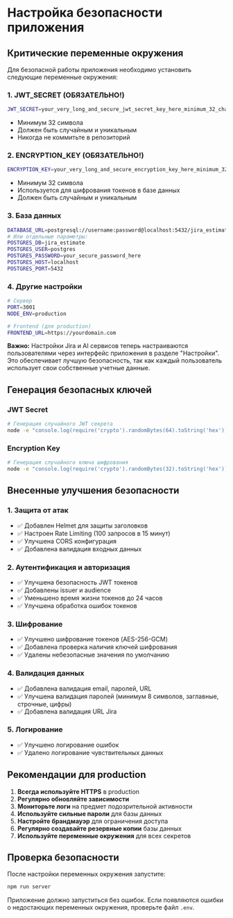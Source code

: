 # Настройка безопасности приложения

## Критические переменные окружения

Для безопасной работы приложения необходимо установить следующие переменные окружения:

### 1. JWT_SECRET (ОБЯЗАТЕЛЬНО!)
```bash
JWT_SECRET=your_very_long_and_secure_jwt_secret_key_here_minimum_32_characters
```
- Минимум 32 символа
- Должен быть случайным и уникальным
- Никогда не коммитьте в репозиторий

### 2. ENCRYPTION_KEY (ОБЯЗАТЕЛЬНО!)
```bash
ENCRYPTION_KEY=your_very_long_and_secure_encryption_key_here_minimum_32_characters
```
- Минимум 32 символа
- Используется для шифрования токенов в базе данных
- Должен быть случайным и уникальным

### 3. База данных
```bash
DATABASE_URL=postgresql://username:password@localhost:5432/jira_estimate
# Или отдельные параметры:
POSTGRES_DB=jira_estimate
POSTGRES_USER=postgres
POSTGRES_PASSWORD=your_secure_password_here
POSTGRES_HOST=localhost
POSTGRES_PORT=5432
```

### 4. Другие настройки
```bash
# Сервер
PORT=3001
NODE_ENV=production

# Frontend (для production)
FRONTEND_URL=https://yourdomain.com
```

**Важно:** Настройки Jira и AI сервисов теперь настраиваются пользователями через интерфейс приложения в разделе "Настройки". Это обеспечивает лучшую безопасность, так как каждый пользователь использует свои собственные учетные данные.

## Генерация безопасных ключей

### JWT Secret
```bash
# Генерация случайного JWT секрета
node -e "console.log(require('crypto').randomBytes(64).toString('hex'))"
```

### Encryption Key
```bash
# Генерация случайного ключа шифрования
node -e "console.log(require('crypto').randomBytes(32).toString('hex'))"
```

## Внесенные улучшения безопасности

### 1. Защита от атак
- ✅ Добавлен Helmet для защиты заголовков
- ✅ Настроен Rate Limiting (100 запросов в 15 минут)
- ✅ Улучшена CORS конфигурация
- ✅ Добавлена валидация входных данных

### 2. Аутентификация и авторизация
- ✅ Улучшена безопасность JWT токенов
- ✅ Добавлены issuer и audience
- ✅ Уменьшено время жизни токенов до 24 часов
- ✅ Улучшена обработка ошибок токенов

### 3. Шифрование
- ✅ Улучшено шифрование токенов (AES-256-GCM)
- ✅ Добавлена проверка наличия ключей шифрования
- ✅ Удалены небезопасные значения по умолчанию

### 4. Валидация данных
- ✅ Добавлена валидация email, паролей, URL
- ✅ Улучшена валидация паролей (минимум 8 символов, заглавные, строчные, цифры)
- ✅ Добавлена валидация URL Jira

### 5. Логирование
- ✅ Улучшено логирование ошибок
- ✅ Удалено логирование чувствительных данных

## Рекомендации для production

1. **Всегда используйте HTTPS** в production
2. **Регулярно обновляйте зависимости**
3. **Мониторьте логи** на предмет подозрительной активности
4. **Используйте сильные пароли** для базы данных
5. **Настройте брандмауэр** для ограничения доступа
6. **Регулярно создавайте резервные копии** базы данных
7. **Используйте переменные окружения** для всех секретов

## Проверка безопасности

После настройки переменных окружения запустите:
```bash
npm run server
```

Приложение должно запуститься без ошибок. Если появляются ошибки о недостающих переменных окружения, проверьте файл `.env`.
